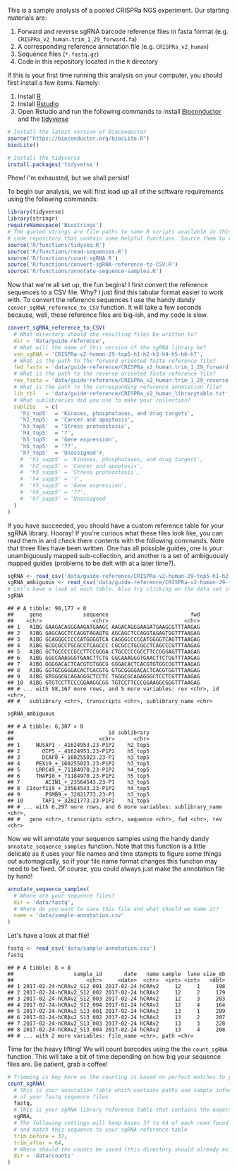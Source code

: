 This is a sample analysis of a pooled CRISPRa NGS experiment. Our starting materials are:

1.  Forward and reverse sgRNA barcode reference files in fasta format (e.g. `CRISPRa_v2_human.trim_1_29_forward.fa`)
2.  A corresponding reference annotation file (e.g. `CRISPRa_v2_human`)
3.  Sequence files (`*.fastq.gz`)
4.  Code in this repository located in the `R` directory

If this is your first time running this analysis on your computer, you should first install a few items. Namely:

1.  Install [R](https://cloud.r-project.org)
2.  Install [Rstudio](https://www.rstudio.com/products/rstudio/download)
3.  Open Rstudio and run the following commands to install [Bioconductor](http://bioconductor.org) and the [tidyverse](http://tidyverse.org)

``` r
# Install the latest version of Bioconductor
source("https://bioconductor.org/biocLite.R")
biocLite()

# Install the tidyverse
install.packages('tidyverse')
```

Phew! I'm exhausted, but we shall persist!

To begin our analysis, we will first load up all of the software requirements using the following commands:

``` r
library(tidyverse)
library(stringr)
requireNamespace('Biostrings')
# The quoted strings are file paths to some R scripts available in this GitHub 
# code repository that contain some helpful functions. Source them to reap their benefits!
source('R/functions/tidyseq.R')
source('R/functions/read-sequences.R')
source('R/functions/count-sgRNA.R')
source('R/functions/convert-sgRNA-reference-to-CSV.R')
source('R/functions/annotate-sequence-samples.R')
```

Now that we're all set up, the fun begins! I first convert the reference sequences to a CSV file. Why? I just find this tabular format easier to work with. To convert the reference sequences I use the handy dandy `conver_sgRNA_reference_to_CSV` function. It will take a few seconds because, well, these reference files are big-ish, and my code is slow.

``` r
convert_sgRNA_reference_to_CSV(
  # What directory should the resulting files be written to?
  dir = 'data/guide-reference', 
  # What will the name of this version of the sgRNA library be?
  vsn_sgRNA = 'CRISPRa-v2-human-29-top5-h1-h2-h3-h4-h5-h6-h7', 
  # What is the path to the forward oriented fasta reference file?
  fwd_fasta = 'data/guide-reference/CRISPRa_v2_human.trim_1_29_forward.fa',
  # What is the path to the reverse oriented fasta reference file?
  rev_fasta = 'data/guide-reference/CRISPRa_v2_human.trim_1_29_reverse.fa',
  # What is the path to the corresponding reference annotation file?
  lib_tbl   = 'data/guide-reference/CRISPRa_v2_human_librarytable.txt',
  # What sublibraries did you use to make your collection?
  sublibs   = c(
    'h1_top5'  = 'Kinases, phosphatases, and drug targets',
    'h2_top5'  = 'Cancer and apoptosis',
    'h3_top5'  = 'Stress proteostasis',
    'h4_top5'  = '?',
    'h5_top5'  = 'Gene expression',
    'h6_top5'  = '??',
    'h7_top5'  = 'Unassigned'#,
    #  'h1_supp5' = 'Kinases, phosphatases, and drug targets',
    #  'h2_supp5' = 'Cancer and apoptosis',
    #  'h3_supp5' = 'Stress proteostasis',
    #  'h4_supp5' = '?',
    #  'h5_supp5' = 'Gene expression',
    #  'h6_supp5' = '??',
    #  'h7_supp5' = 'Unassigned'
  )
)
```

If you have succeeded, you should have a custom reference table for your sgRNA library. Hooray! If you're curious what these files look like, you can read them in and check there contents with the following commands. Note that three files have been written. One has all possiple guides, one is your unambiguously mapped sub-collection, and another is a set of ambiguously mapped guides (problems to be delt with at a later time?).

``` r
sgRNA <- read_csv('data/guide-reference/CRISPRa-v2-human-29-top5-h1-h2-h3-h4-h5-h6-h7.csv')
sgRNA_ambiguous <- read_csv('data/guide-reference/CRISPRa-v2-human-29-top5-h1-h2-h3-h4-h5-h6-h7-ambiguous.csv')
# Let's have a look at each table. Also try clicking on the data set in the "Environment" panel in Rstudio
sgRNA
```

    ## # A tibble: 98,177 × 8
    ##     gene             sequence                          fwd
    ##    <chr>                <chr>                        <chr>
    ## 1   A1BG GAAGACAGGGAAGATGAAGC AAGACAGGGAAGATGAAGCGTTTAAGAG
    ## 2   A1BG GAGCAGCTCCAGGTAGAGTG AGCAGCTCCAGGTAGAGTGGTTTAAGAG
    ## 3   A1BG GCAGGGCCCCCATGGGGTCA CAGGGCCCCCATGGGGTCAGTTTAAGAG
    ## 4   A1BG GCGCGCCTGCGCCTCAGCCC CGCGCCTGCGCCTCAGCCCGTTTAAGAG
    ## 5   A1BG GCTGCCCCCGCCTTCCGGGA CTGCCCCCGCCTTCCGGGAGTTTAAGAG
    ## 6   A1BG GGGCAAAGGGTGAACTTCTG GGCAAAGGGTGAACTTCTGGTTTAAGAG
    ## 7   A1BG GGGGACACTCACGTGTGGCG GGGACACTCACGTGTGGCGGTTTAAGAG
    ## 8   A1BG GGTGCGGGGACACTCACGTG GTGCGGGGACACTCACGTGGTTTAAGAG
    ## 9   A1BG GTGGGCGCAGAGGGCTCCTC TGGGCGCAGAGGGCTCCTCGTTTAAGAG
    ## 10  A1BG GTGTCCTTCCCGGAAGGCGG TGTCCTTCCCGGAAGGCGGGTTTAAGAG
    ## # ... with 98,167 more rows, and 5 more variables: rev <chr>, id <chr>,
    ## #   sublibrary <chr>, transcripts <chr>, sublibrary_name <chr>

``` r
sgRNA_ambiguous
```

    ## # A tibble: 6,307 × 8
    ##                              id sublibrary
    ##                           <chr>      <chr>
    ## 1     NUSAP1_-_41624953.23-P1P2    h2_top5
    ## 2       OIP5_-_41624953.23-P1P2    h5_top5
    ## 3       DCAF8_+_160255023.23-P1    h3_top5
    ## 4     PEX19_+_160255023.23-P1P2    h3_top5
    ## 5     LRRC49_+_71184970.23-P1P2    h4_top5
    ## 6     THAP10_+_71184970.23-P1P2    h5_top5
    ## 7        ACIN1_+_23564543.23-P1    h3_top5
    ## 8  C14orf119_+_23564543.23-P1P2    h4_top5
    ## 9        PSMB9_+_32821773.23-P1    h3_top5
    ## 10      TAP1_+_32821773.23-P1P2    h1_top5
    ## # ... with 6,297 more rows, and 6 more variables: sublibrary_name <chr>,
    ## #   gene <chr>, transcripts <chr>, sequence <chr>, fwd <chr>, rev <chr>

Now we will annotate your sequence samples using the handy dandy `annotate_sequence_samples` function. Note that this function is a little delicate as it uses your file names and time stampts to figure some things out automagically, so if your file name format changes this function may need to be fixed. Of course, you could always just make the annotation file by hand!

``` r
annotate_sequence_samples(
  # Where are your sequence files?
  dir = 'data/fastq',
  # Where do you want to save this file and what should we name it?
  name = 'data/sample-annotation.csv'
)
```

Let's have a look at that file!

``` r
fastq <- read_csv('data/sample-annotation.csv')
fastq
```

    ## # A tibble: 8 × 8
    ##                   sample_id       date   name sample  lane size_mb
    ##                       <chr>     <date>  <chr>  <int> <int>   <dbl>
    ## 1 2017-02-24-hCRAv2_S12_001 2017-02-24 hCRAv2     12     1     198
    ## 2 2017-02-24-hCRAv2_S12_002 2017-02-24 hCRAv2     12     2     179
    ## 3 2017-02-24-hCRAv2_S12_003 2017-02-24 hCRAv2     12     3     203
    ## 4 2017-02-24-hCRAv2_S12_004 2017-02-24 hCRAv2     12     4     164
    ## 5 2017-02-24-hCRAv2_S13_001 2017-02-24 hCRAv2     13     1     209
    ## 6 2017-02-24-hCRAv2_S13_002 2017-02-24 hCRAv2     13     2     207
    ## 7 2017-02-24-hCRAv2_S13_003 2017-02-24 hCRAv2     13     3     228
    ## 8 2017-02-24-hCRAv2_S13_004 2017-02-24 hCRAv2     13     4     208
    ## # ... with 2 more variables: file_name <chr>, path <chr>

Time for the heavy lifting! We will count barcodes using the the `count_sgRNA` function. This will take a bit of time depending on how big your sequence files are. Be patient, grab a coffee!

``` r
# Trimming is key here as the counting is based on perfect matches to your sgRNA reference table
count_sgRNA(
  # This is your annotation table which contains paths and sample information for all
  # of your fastq sequence files
  fastq, 
  # This is your sgRNA library reference table that contains the expected sequences
  sgRNA,
  # The following settings will keep bases 37 to 64 of each read found in your fastq files
  # and match this sequence to your sgRNA reference table
  trim_before = 37, 
  trim_after = 64,
  # Where should the counts be saved (this directory should already exist)
  dir = 'data/counts'
)
```
